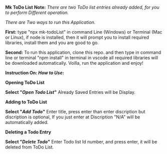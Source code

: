 **Mk ToDo List**
**Note:** _There are two ToDo list entries already added, for you to perform Different operation._

_There are Two ways to run this Application._

**First:** type "npx mk-todoList" in command Line (Windows) or Terminal (Mac or Linux), if node is installed, then it will prompt you to install required libraries, install them and you are good to go.

**Second:** To run this application, clone this repo. and then type in command line or terminal "npm install" in terminal in vscode all required libraries will be downloaded automatically. Voilla, run the application and enjoy!

**Instruction On: _How to Use_:**

**Opening ToDo List**

**Select "_Open Todo List_"**
Already Saved Entries will be Display.

**Adding to ToDo List**

**Select "_Add Todo_"**
Enter title, press enter than enter discription but discription is optional, If you just enter at Discription "N/A" will be automatically added.

**Deleting a Todo Entry**

**Select "_Delete Todo_"**
Enter Todo list Id number, and press enter, it will be deleted from ToDo List.
